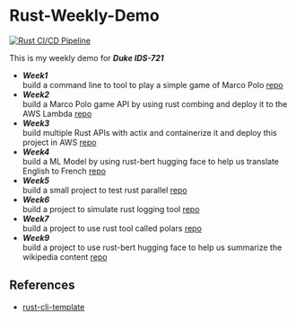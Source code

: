 # Rust-Weekly-Demo
[![Rust CI/CD Pipeline](https://github.com/nogibjj/rust-weekly-demo-changhao/actions/workflows/rust.yml/badge.svg)](https://github.com/nogibjj/rust-weekly-demo-changhao/actions/workflows/rust.yml)

This is my weekly demo for ***Duke IDS-721***
* ***Week1***  
  build a command line to tool to play a simple game of Marco Polo [repo](./week1-hello)  
* ***Week2***  
  build a Marco Polo game API by using rust combing and deploy it to the AWS Lambda [repo](./week2-macro-polo-lambda)   
* ***Week3***  
  build multiple Rust APIs with actix and containerize it and deploy this project in AWS [repo](./week3-webdocker)   
* ***Week4***  
  build a ML Model by using rust-bert hugging face to help us translate English to French [repo](./week4-translate)  
* ***Week5***  
  build a small project to test rust parallel [repo](./week5-parallel)
* ***Week6***  
  build a project to simulate rust logging tool [repo](./week6-log)
* ***Week7***  
  build a project to use rust tool called polars [repo](./week7-polarsdf)
* ***Week9***  
  build a project to use rust-bert hugging face to help us summarize the wikipedia content  [repo](./week9-hfdemo)

## References

* [rust-cli-template](https://github.com/kbknapp/rust-cli-template)
